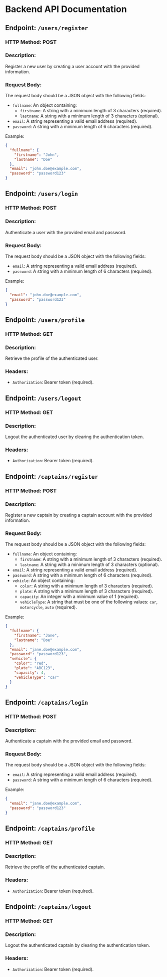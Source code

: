 # Backend API Documentation

## Endpoint: `/users/register`

### HTTP Method: POST

### Description:
Register a new user by creating a user account with the provided information.

### Request Body:
The request body should be a JSON object with the following fields:

- `fullname`: An object containing:
  - `firstname`: A string with a minimum length of 3 characters (required).
  - `lastname`: A string with a minimum length of 3 characters (optional).
- `email`: A string representing a valid email address (required).
- `password`: A string with a minimum length of 6 characters (required).

Example:
```json
{
  "fullname": {
    "firstname": "John",
    "lastname": "Doe"
  },
  "email": "john.doe@example.com",
  "password": "password123"
}
```

## Endpoint: `/users/login`

### HTTP Method: POST

### Description:
Authenticate a user with the provided email and password.

### Request Body:
The request body should be a JSON object with the following fields:

- `email`: A string representing a valid email address (required).
- `password`: A string with a minimum length of 6 characters (required).

Example:
```json
{
  "email": "john.doe@example.com",
  "password": "password123"
}
```

## Endpoint: `/users/profile`

### HTTP Method: GET

### Description:
Retrieve the profile of the authenticated user.

### Headers:
- `Authorization`: Bearer token (required).

## Endpoint: `/users/logout`

### HTTP Method: GET

### Description:
Logout the authenticated user by clearing the authentication token.

### Headers:
- `Authorization`: Bearer token (required).

## Endpoint: `/captains/register`

### HTTP Method: POST

### Description:
Register a new captain by creating a captain account with the provided information.

### Request Body:
The request body should be a JSON object with the following fields:

- `fullname`: An object containing:
  - `firstname`: A string with a minimum length of 3 characters (required).
  - `lastname`: A string with a minimum length of 3 characters (optional).
- `email`: A string representing a valid email address (required).
- `password`: A string with a minimum length of 6 characters (required).
- `vehicle`: An object containing:
  - `color`: A string with a minimum length of 3 characters (required).
  - `plate`: A string with a minimum length of 3 characters (required).
  - `capacity`: An integer with a minimum value of 1 (required).
  - `vehicleType`: A string that must be one of the following values: `car`, `motorcycle`, `auto` (required).

Example:
```json
{
  "fullname": {
    "firstname": "Jane",
    "lastname": "Doe"
  },
  "email": "jane.doe@example.com",
  "password": "password123",
  "vehicle": {
    "color": "red",
    "plate": "ABC123",
    "capacity": 4,
    "vehicleType": "car"
  }
}
```

## Endpoint: `/captains/login`

### HTTP Method: POST

### Description:
Authenticate a captain with the provided email and password.

### Request Body:
The request body should be a JSON object with the following fields:

- `email`: A string representing a valid email address (required).
- `password`: A string with a minimum length of 6 characters (required).

Example:
```json
{
  "email": "jane.doe@example.com",
  "password": "password123"
}
```

## Endpoint: `/captains/profile`

### HTTP Method: GET

### Description:
Retrieve the profile of the authenticated captain.

### Headers:
- `Authorization`: Bearer token (required).

## Endpoint: `/captains/logout`

### HTTP Method: GET

### Description:
Logout the authenticated captain by clearing the authentication token.

### Headers:
- `Authorization`: Bearer token (required).